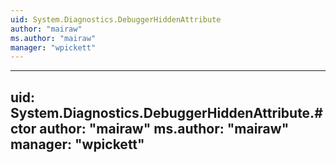 ```yaml
---
uid: System.Diagnostics.DebuggerHiddenAttribute
author: "mairaw"
ms.author: "mairaw"
manager: "wpickett"
---
```


---
uid: System.Diagnostics.DebuggerHiddenAttribute.#ctor
author: "mairaw"
ms.author: "mairaw"
manager: "wpickett"
---
